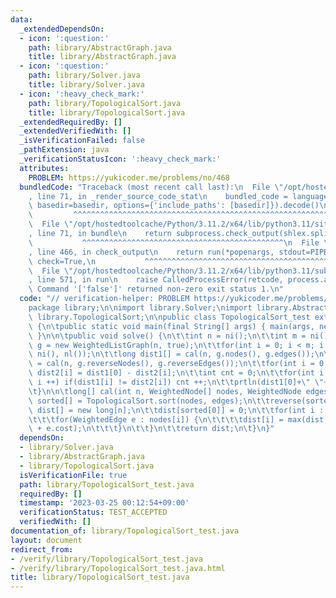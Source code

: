 ```yaml
---
data:
  _extendedDependsOn:
  - icon: ':question:'
    path: library/AbstractGraph.java
    title: library/AbstractGraph.java
  - icon: ':question:'
    path: library/Solver.java
    title: library/Solver.java
  - icon: ':heavy_check_mark:'
    path: library/TopologicalSort.java
    title: library/TopologicalSort.java
  _extendedRequiredBy: []
  _extendedVerifiedWith: []
  _isVerificationFailed: false
  _pathExtension: java
  _verificationStatusIcon: ':heavy_check_mark:'
  attributes:
    PROBLEM: https://yukicoder.me/problems/no/468
  bundledCode: "Traceback (most recent call last):\n  File \"/opt/hostedtoolcache/Python/3.11.2/x64/lib/python3.11/site-packages/onlinejudge_verify/documentation/build.py\"\
    , line 71, in _render_source_code_stat\n    bundled_code = language.bundle(stat.path,\
    \ basedir=basedir, options={'include_paths': [basedir]}).decode()\n          \
    \         ^^^^^^^^^^^^^^^^^^^^^^^^^^^^^^^^^^^^^^^^^^^^^^^^^^^^^^^^^^^^^^^^^^^^^^^^^^^^^^^^^\n\
    \  File \"/opt/hostedtoolcache/Python/3.11.2/x64/lib/python3.11/site-packages/onlinejudge_verify/languages/user_defined.py\"\
    , line 71, in bundle\n    return subprocess.check_output(shlex.split(command))\n\
    \           ^^^^^^^^^^^^^^^^^^^^^^^^^^^^^^^^^^^^^^^^^^^^^\n  File \"/opt/hostedtoolcache/Python/3.11.2/x64/lib/python3.11/subprocess.py\"\
    , line 466, in check_output\n    return run(*popenargs, stdout=PIPE, timeout=timeout,\
    \ check=True,\n           ^^^^^^^^^^^^^^^^^^^^^^^^^^^^^^^^^^^^^^^^^^^^^^^^^^^^^^^^^\n\
    \  File \"/opt/hostedtoolcache/Python/3.11.2/x64/lib/python3.11/subprocess.py\"\
    , line 571, in run\n    raise CalledProcessError(retcode, process.args,\nsubprocess.CalledProcessError:\
    \ Command '['false']' returned non-zero exit status 1.\n"
  code: "// verification-helper: PROBLEM https://yukicoder.me/problems/no/468\n\n\
    package library;\n\nimport library.Solver;\nimport library.AbstractGraph;\nimport\
    \ library.TopologicalSort;\n\npublic class TopologicalSort_test extends Solver\
    \ {\n\tpublic static void main(final String[] args) { main(args, new TopologicalSort_test());\
    \ }\n\n\tpublic void solve() {\n\t\tint n = ni();\n\t\tint m = ni();\n\t\tvar\
    \ g = new WeightedListGraph(n, true);\n\t\tfor(int i = 0; i < m; i ++) g.add(ni(),\
    \ ni(), nl());\n\t\tlong dist1[] = cal(n, g.nodes(), g.edges());\n\t\tlong dist2[]\
    \ = cal(n, g.reverseNodes(), g.reverseEdges());\n\t\tfor(int i = 0; i < n; i ++)\
    \ dist2[i] = dist1[0] - dist2[i];\n\t\tint cnt = 0;\n\t\tfor(int i = 0; i < n;\
    \ i ++) if(dist1[i] != dist2[i]) cnt ++;\n\t\tprtln(dist1[0]+\" \"+cnt+\"/\"+n);\n\
    \t}\n\n\tlong[] cal(int n, WeightedNode[] nodes, WeightedNode edges) {\n\t\tint\
    \ sorted[] = TopologicalSort.sort(nodes, edges);\n\t\treverse(sorted);\n\t\tlong\
    \ dist[] = new long[n];\n\t\tdist[sorted[0]] = 0;\n\t\tfor(int i : sorted) {\n\
    \t\t\tfor(WeightedEdge e : nodes[i]) {\n\t\t\t\tdist[i] = max(dist[i], dist[e.target]\
    \ + e.cost);\n\t\t\t}\n\t\t}\n\t\treturn dist;\n\t}\n}"
  dependsOn:
  - library/Solver.java
  - library/AbstractGraph.java
  - library/TopologicalSort.java
  isVerificationFile: true
  path: library/TopologicalSort_test.java
  requiredBy: []
  timestamp: '2023-03-25 00:12:54+09:00'
  verificationStatus: TEST_ACCEPTED
  verifiedWith: []
documentation_of: library/TopologicalSort_test.java
layout: document
redirect_from:
- /verify/library/TopologicalSort_test.java
- /verify/library/TopologicalSort_test.java.html
title: library/TopologicalSort_test.java
---
```

